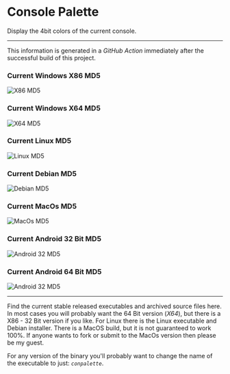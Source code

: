# Console Palette

Display the 4bit colors of the current console&#46;

---

This information is generated in a *GitHub Action* immediately after the successful build of this project.

### Current Windows X86 MD5

![X86 MD5](https://img.shields.io/endpoint?url=https://raw.githubusercontent.com/Lateralus138/conpalette/master/docs/json/conpalette_x86_md5.json)

### Current Windows X64 MD5

![X64 MD5](https://img.shields.io/endpoint?url=https://raw.githubusercontent.com/Lateralus138/conpalette/master/docs/json/conpalette_x64_md5.json)


### Current Linux MD5

![Linux MD5](https://img.shields.io/endpoint?url=https://raw.githubusercontent.com/Lateralus138/conpalette/master/docs/json/conpalette_linux_md5.json)

### Current Debian MD5

![Debian MD5](https://img.shields.io/endpoint?url=https://raw.githubusercontent.com/Lateralus138/conpalette/master/docs/json/conpalette_debian_md5.json)


### Current MacOs MD5

![MacOs MD5](https://img.shields.io/endpoint?url=https://raw.githubusercontent.com/Lateralus138/conpalette/master/docs/json/conpalette_macos_md5.json)

### Current Android 32 Bit MD5

![Android 32 MD5](https://img.shields.io/endpoint?url=https://raw.githubusercontent.com/Lateralus138/conpalette/master/docs/json/conpalette_android_32_md5.json)

### Current Android 64 Bit MD5

![Android 32 MD5](https://img.shields.io/endpoint?url=https://raw.githubusercontent.com/Lateralus138/conpalette/master/docs/json/conpalette_android_64_md5.json)

---

Find the current stable released executables and archived source files here. In most cases you will probably want the 64 Bit version (*X64*), but there is a X86 - 32 Bit version if you like. For Linux there is the Linux executable and Debian installer&#46; There is a MacOS build&#44; but it is not guaranteed to work 100&#37;&#46; If anyone wants to fork or submit to the MacOs version then please be my guest&#46;

For any version of the binary you&#39;ll probably want to change the name of the executable to just&#58; *`conpalette`*&#46;

